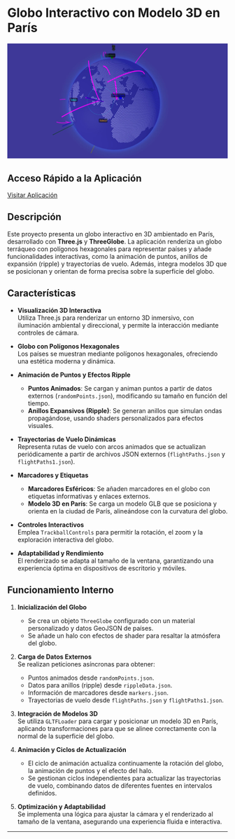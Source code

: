 # Globo Interactivo con Modelo 3D en París

![Globo Interactivo](CapturaGlobo.JPG)

## Acceso Rápido a la Aplicación
[Visitar Aplicación](https://xococode.github.io/World3d.github.io.github.io/)

## Descripción

Este proyecto presenta un globo interactivo en 3D ambientado en París, desarrollado con **Three.js** y **ThreeGlobe**. La aplicación renderiza un globo terráqueo con polígonos hexagonales para representar países y añade funcionalidades interactivas, como la animación de puntos, anillos de expansión (ripple) y trayectorias de vuelo. Además, integra modelos 3D que se posicionan y orientan de forma precisa sobre la superficie del globo.

## Características

- **Visualización 3D Interactiva**  
  Utiliza Three.js para renderizar un entorno 3D inmersivo, con iluminación ambiental y direccional, y permite la interacción mediante controles de cámara.

- **Globo con Polígonos Hexagonales**  
  Los países se muestran mediante polígonos hexagonales, ofreciendo una estética moderna y dinámica.

- **Animación de Puntos y Efectos Ripple**  
  - **Puntos Animados**: Se cargan y animan puntos a partir de datos externos (`randomPoints.json`), modificando su tamaño en función del tiempo.  
  - **Anillos Expansivos (Ripple)**: Se generan anillos que simulan ondas propagándose, usando shaders personalizados para efectos visuales.

- **Trayectorias de Vuelo Dinámicas**  
  Representa rutas de vuelo con arcos animados que se actualizan periódicamente a partir de archivos JSON externos (`flightPaths.json` y `flightPaths1.json`).

- **Marcadores y Etiquetas**  
  - **Marcadores Esféricos**: Se añaden marcadores en el globo con etiquetas informativas y enlaces externos.  
  - **Modelo 3D en París**: Se carga un modelo GLB que se posiciona y orienta en la ciudad de París, alineándose con la curvatura del globo.

- **Controles Interactivos**  
  Emplea `TrackballControls` para permitir la rotación, el zoom y la exploración interactiva del globo.

- **Adaptabilidad y Rendimiento**  
  El renderizado se adapta al tamaño de la ventana, garantizando una experiencia óptima en dispositivos de escritorio y móviles.

## Funcionamiento Interno

1. **Inicialización del Globo**  
   - Se crea un objeto `ThreeGlobe` configurado con un material personalizado y datos GeoJSON de países.
   - Se añade un halo con efectos de shader para resaltar la atmósfera del globo.

2. **Carga de Datos Externos**  
   Se realizan peticiones asíncronas para obtener:
   - Puntos animados desde `randomPoints.json`.
   - Datos para anillos (ripple) desde `rippleData.json`.
   - Información de marcadores desde `markers.json`.
   - Trayectorias de vuelo desde `flightPaths.json` y `flightPaths1.json`.

3. **Integración de Modelos 3D**  
   Se utiliza `GLTFLoader` para cargar y posicionar un modelo 3D en París, aplicando transformaciones para que se alinee correctamente con la normal de la superficie del globo.

4. **Animación y Ciclos de Actualización**  
   - El ciclo de animación actualiza continuamente la rotación del globo, la animación de puntos y el efecto del halo.
   - Se gestionan ciclos independientes para actualizar las trayectorias de vuelo, combinando datos de diferentes fuentes en intervalos definidos.

5. **Optimización y Adaptabilidad**  
   Se implementa una lógica para ajustar la cámara y el renderizado al tamaño de la ventana, asegurando una experiencia fluida e interactiva.

---


